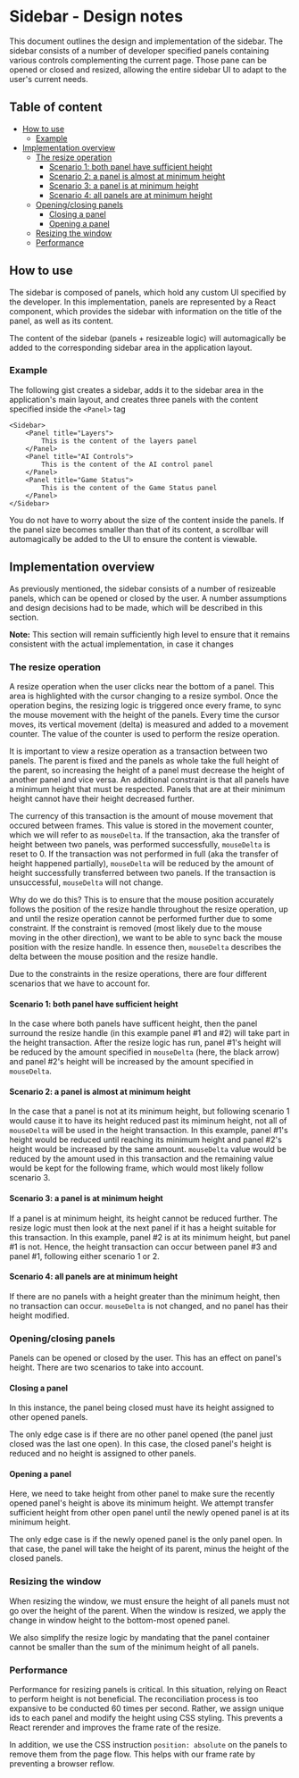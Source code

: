 # Sidebar - Design notes<!-- omit in toc -->

This document outlines the design and implementation of the sidebar. The sidebar consists of a number
of developer specified panels containing various controls complementing the current page. Those pane
can be opened or closed and resized, allowing the entire sidebar UI to adapt to the user's current
needs.

## Table of content<!-- omit in toc -->

- [How to use](#How-to-use)
  - [Example](#Example)
- [Implementation overview](#Implementation-overview)
  - [The resize operation](#The-resize-operation)
    - [Scenario 1: both panel have sufficient height](#Scenario-1-both-panel-have-sufficient-height)
    - [Scenario 2: a panel is almost at minimum height](#Scenario-2-a-panel-is-almost-at-minimum-height)
    - [Scenario 3: a panel is at minimum height](#Scenario-3-a-panel-is-at-minimum-height)
    - [Scenario 4: all panels are at minimum height](#Scenario-4-all-panels-are-at-minimum-height)
  - [Opening/closing panels](#Openingclosing-panels)
    - [Closing a panel](#Closing-a-panel)
    - [Opening a panel](#Opening-a-panel)
  - [Resizing the window](#Resizing-the-window)
  - [Performance](#Performance)

## How to use

The sidebar is composed of panels, which hold any custom UI specified by the developer. In this implementation,
panels are represented by a React component, which provides the sidebar with information on the title of the panel,
as well as its content.

The content of the sidebar (panels + resizeable logic) will automagically be added to the corresponding sidebar area in
the application layout.

### Example

The following gist creates a sidebar, adds it to the sidebar area in the application's main layout, and creates three panels
with the content specified inside the `<Panel>` tag

```JSX
<Sidebar>
    <Panel title="Layers">
        This is the content of the layers panel
    </Panel>
    <Panel title="AI Controls">
        This is the content of the AI control panel
    </Panel>
    <Panel title="Game Status">
        This is the content of the Game Status panel
    </Panel>
</Sidebar>
```

You do not have to worry about the size of the content inside the panels. If the panel size becomes smaller than that of its content,
a scrollbar will automagically be added to the UI to ensure the content is viewable.

## Implementation overview

As previously mentioned, the sidebar consists of a number of resizeable panels, which can be opened or closed by the user. A number
assumptions and design decisions had to be made, which will be described in this section.

**Note:** This section will remain sufficiently high level to ensure that it remains consistent with the actual implementation, in
case it changes

### The resize operation

A resize operation when the user clicks near the bottom of a panel. This area is highlighted with the cursor changing to a resize symbol.
Once the operation begins, the resizing logic is triggered once every frame, to sync the mouse movement with the height of the panels.
Every time the cursor moves, its vertical movement (delta) is measured and added to a movement counter. The value of
the counter is used to perform the resize operation.

It is important to view a resize operation as a transaction between two panels. The parent is fixed and the panels as whole take the
full height of the parent, so increasing the height of a panel must decrease the height of another panel and vice versa. An additional
constraint is that all panels have a minimum height that must be respected. Panels that are at their minimum height cannot have their
height decreased further.

The currency of this transaction is the amount of mouse movement that occured between frames. This value is
stored in the movement counter, which we will refer to as `mouseDelta`. If the transaction, aka the transfer of height between
two panels, was performed successfully, `mouseDelta` is reset to 0. If the transaction was not performed in full (aka the transfer
of height happened partially), `mouseDelta` will be reduced by the amount of height successfully transferred between two panels.
If the transaction is unsuccessful, `mouseDelta` will not change.

Why do we do this? This is to ensure that the mouse position accurately follows the position of the resize handle throughout the resize
operation, up and until the resize operation cannot be performed further due to some constraint. If the constraint is removed (most likely
due to the mouse moving in the other direction), we want to be able to sync back the mouse position with the resize handle. In essence then,
`mouseDelta` describes the delta between the mouse position and the resize handle.

Due to the constraints in the resize operations, there are four different scenarios that we have to account for.

#### Scenario 1: both panel have sufficient height

In the case where both panels have sufficent height, then the panel surround the resize handle
(in this example panel #1 and #2) will take part in the height transaction. After the resize
logic has run, panel #1's height will be reduced by the amount specified in `mouseDelta` (here,
the black arrow) and panel #2's height will be increased by the amount specified in `mouseDelta`.

#### Scenario 2: a panel is almost at minimum height

In the case that a panel is not at its minimum height, but following scenario 1 would cause it
to have its height reduced past its miminum height, not all of `mouseDelta` will be used in the
height transaction. In this example, panel #1's height would be reduced until reaching its minimum
height and panel #2's height would be increased by the same amount. `mouseDelta` value would be
reduced by the amount used in this transaction and the remaining value would be kept for the
following frame, which would most likely follow scenario 3.

#### Scenario 3: a panel is at minimum height

If a panel is at minimum height, its height cannot be reduced further. The resize logic must then
look at the next panel if it has a height suitable for this transaction. In this example, panel #2
is at its minimum height, but panel #1 is not. Hence, the height transaction can occur between
panel #3 and panel #1, following either scenario 1 or 2.

#### Scenario 4: all panels are at minimum height

If there are no panels with a height greater than the minimum height, then no transaction can occur.
`mouseDelta` is not changed, and no panel has their height modified.

### Opening/closing panels

Panels can be opened or closed by the user. This has an effect on panel's height. There are two scenarios to take into account.

#### Closing a panel

In this instance, the panel being closed must have its height assigned to other opened panels.

The only edge case is if there are no other panel opened (the panel just closed was the last one
open). In this case, the closed panel's height is reduced and no height is assigned to other panels.

#### Opening a panel

Here, we need to take height from other panel to make sure the recently opened panel's height is
above its minimum height. We attempt transfer sufficient height from other open panel until the
newly opened panel is at its minimum height.

The only edge case is if the newly opened panel is the only panel open. In that case, the panel will
take the height of its parent, minus the height of the closed panels.

### Resizing the window

When resizing the window, we must ensure the height of all panels must not go over the height of the
parent. When the window is resized, we apply the change in window height to the bottom-most
opened panel.

We also simplify the resize logic by mandating that the panel container cannot be smaller than
the sum of the minimum height of all panels.

### Performance

Performance for resizing panels is critical. In this situation, relying on React to
perform height is not beneficial. The reconciliation process is too expansive to be
conducted 60 times per second. Rather, we assign unique ids to each panel and modify
the height using CSS styling. This prevents a React rerender and improves the frame
rate of the resize.

In addition, we use the CSS instruction `position: absolute` on the panels to remove
them from the page flow. This helps with our frame rate by preventing a browser reflow.
